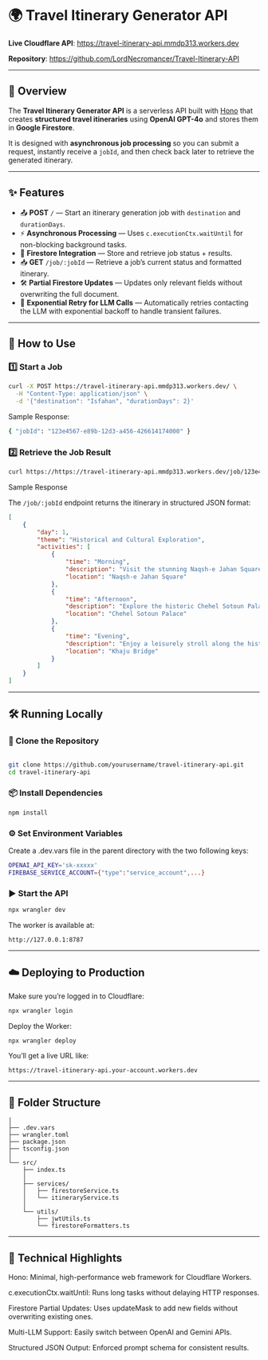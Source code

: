 # 🌍 Travel Itinerary Generator API

**Live Cloudflare API**: https://travel-itinerary-api.mmdp313.workers.dev

**Repository**: https://github.com/LordNecromancer/Travel-Itinerary-API

---

## 📌 Overview

The **Travel Itinerary Generator API** is a serverless API built with [Hono](https://hono.dev) that creates **structured travel itineraries** using **OpenAI GPT-4o** and stores them in **Google Firestore**.

It is designed with **asynchronous job processing** so you can submit a request, instantly receive a `jobId`, and then check back later to retrieve the generated itinerary.  

---

## ✨ Features

- 📤 **POST** `/` — Start an itinerary generation job with `destination` and `durationDays`.
- ⚡ **Asynchronous Processing** — Uses `c.executionCtx.waitUntil` for non-blocking background tasks.
- 💾 **Firestore Integration** — Store and retrieve job status + results.
- 📥 **GET** `/job/:jobId` — Retrieve a job’s current status and formatted itinerary.
- 🛠 **Partial Firestore Updates** — Updates only relevant fields without overwriting the full document.
- 🔄 **Exponential Retry for LLM Calls** — Automatically retries contacting the LLM with exponential backoff to handle transient failures.


---

## 🚀 How to Use

### 1️⃣ Start a Job

```bash
curl -X POST https://travel-itinerary-api.mmdp313.workers.dev/ \
  -H "Content-Type: application/json" \
  -d '{"destination": "Isfahan", "durationDays": 2}'
```
Sample Response:
```bash
{ "jobId": "123e4567-e89b-12d3-a456-426614174000" }
```
### 2️⃣ Retrieve the Job Result
```bash
curl https://https://travel-itinerary-api.mmdp313.workers.dev/job/123e4567-e89b-12d3-a456-426614174000
```
Sample Response

The `/job/:jobId` endpoint returns the itinerary in structured JSON format:

```json
[
    {
        "day": 1,
        "theme": "Historical and Cultural Exploration",
        "activities": [
            {
                "time": "Morning",
                "description": "Visit the stunning Naqsh-e Jahan Square, a UNESCO World Heritage site featuring magnificent architecture including the Shah Mosque.",
                "location": "Naqsh-e Jahan Square"
            },
            {
                "time": "Afternoon",
                "description": "Explore the historic Chehel Sotoun Palace, known for its Persian garden and beautiful wall paintings that tell stories of the Safavid era.",
                "location": "Chehel Sotoun Palace"
            },
            {
                "time": "Evening",
                "description": "Enjoy a leisurely stroll along the historic Khaju Bridge, known for its beautiful arches and vibrant evening atmosphere.",
                "location": "Khaju Bridge"
            }
        ]
    }
]
```
---

## 🛠️ Running Locally
### 🔄 Clone the Repository
```bash

git clone https://github.com/yourusername/travel-itinerary-api.git
cd travel-itinerary-api
```

### 📦 Install Dependencies
```bash
npm install
```

### ⚙️ Set Environment Variables
Create a .dev.vars file in the parent directory with the two following keys:
```bash
OPENAI_API_KEY='sk-xxxxx'
FIREBASE_SERVICE_ACCOUNT={"type":"service_account",...}
```

### ▶️ Start the API
```bash
npx wrangler dev
```

The worker is available at:
```
http://127.0.0.1:8787
```
---

## ☁️ Deploying to Production

Make sure you’re logged in to Cloudflare:
```bash
npx wrangler login
```

Deploy the Worker:

```bash
npx wrangler deploy
```

You’ll get a live URL like:
```
https://travel-itinerary-api.your-account.workers.dev
```
---

## 📂 Folder Structure

```
│
├── .dev.vars
├── wrangler.toml
├── package.json
├── tsconfig.json
│
└── src/
    ├── index.ts
    │
    ├── services/
    │   ├── firestoreService.ts
    │   └── itineraryService.ts
    │
    └── utils/
        ├── jwtUtils.ts
        └── firestoreFormatters.ts
```


---

## 🧠 Technical Highlights

Hono: Minimal, high-performance web framework for Cloudflare Workers.

c.executionCtx.waitUntil: Runs long tasks without delaying HTTP responses.

Firestore Partial Updates: Uses updateMask to add new fields without overwriting existing ones.

Multi-LLM Support: Easily switch between OpenAI and Gemini APIs.

Structured JSON Output: Enforced prompt schema for consistent results.



